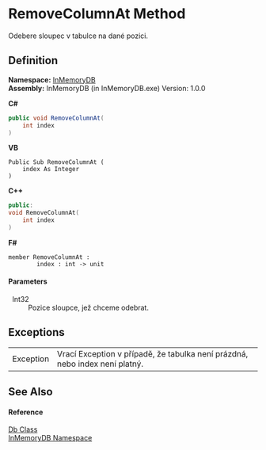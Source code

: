 # RemoveColumnAt Method


Odebere sloupec v tabulce na dané pozici.



## Definition
**Namespace:** <a href="044e8d7f-0f94-a8b4-bd65-529f6359fdf7">InMemoryDB</a>  
**Assembly:** InMemoryDB (in InMemoryDB.exe) Version: 1.0.0

**C#**
``` C#
public void RemoveColumnAt(
	int index
)
```
**VB**
``` VB
Public Sub RemoveColumnAt ( 
	index As Integer
)
```
**C++**
``` C++
public:
void RemoveColumnAt(
	int index
)
```
**F#**
``` F#
member RemoveColumnAt : 
        index : int -> unit 
```



#### Parameters
<dl><dt>  Int32</dt><dd>Pozice sloupce, jež chceme odebrat.</dd></dl>

## Exceptions
<table>
<tr>
<td>Exception</td>
<td>Vrací Exception v případě, že tabulka není prázdná, nebo index není platný.</td></tr>
</table>

## See Also


#### Reference
<a href="072256a6-4e86-2a0a-723b-934e64bcdb43">Db Class</a>  
<a href="044e8d7f-0f94-a8b4-bd65-529f6359fdf7">InMemoryDB Namespace</a>  
